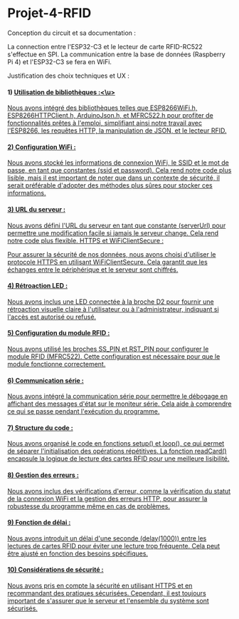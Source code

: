 # Projet-4-RFID

Conception du circuit et sa documentation : 
  
  La connection entre l'ESP32-C3 et le lecteur de carte RFID-RC522 s'effectue en SPI.
  La communication entre la base de données (Raspberry Pi 4) et l'ESP32-C3 se fera en WiFi.

Justification des choix techniques et UX : 

#### 1) <u>Utilisation de bibliothèques :<\u>

Nous avons intégré des bibliothèques telles que ESP8266WiFi.h, ESP8266HTTPClient.h, ArduinoJson.h, et MFRC522.h pour profiter de fonctionnalités prêtes à l'emploi, simplifiant ainsi notre travail avec l'ESP8266, les requêtes HTTP, la manipulation de JSON, et le lecteur RFID.

#### 2) Configuration WiFi :

Nous avons stocké les informations de connexion WiFi, le SSID et le mot de passe, en tant que constantes (ssid et password). Cela rend notre code plus lisible, mais il est important de noter que dans un contexte de sécurité, il serait préférable d'adopter des méthodes plus sûres pour stocker ces informations.

#### 3) URL du serveur :

Nous avons défini l'URL du serveur en tant que constante (serverUrl) pour permettre une modification facile si jamais le serveur change. Cela rend notre code plus flexible.
HTTPS et WiFiClientSecure :

Pour assurer la sécurité de nos données, nous avons choisi d'utiliser le protocole HTTPS en utilisant WiFiClientSecure. Cela garantit que les échanges entre le périphérique et le serveur sont chiffrés.

#### 4) Rétroaction LED :

Nous avons inclus une LED connectée à la broche D2 pour fournir une rétroaction visuelle claire à l'utilisateur ou à l'administrateur, indiquant si l'accès est autorisé ou refusé.

#### 5) Configuration du module RFID :

Nous avons utilisé les broches SS_PIN et RST_PIN pour configurer le module RFID (MFRC522). Cette configuration est nécessaire pour que le module fonctionne correctement.

#### 6) Communication série :

Nous avons intégré la communication série pour permettre le débogage en affichant des messages d'état sur le moniteur série. Cela aide à comprendre ce qui se passe pendant l'exécution du programme.

#### 7) Structure du code :

Nous avons organisé le code en fonctions setup() et loop(), ce qui permet de séparer l'initialisation des opérations répétitives. La fonction readCard() encapsule la logique de lecture des cartes RFID pour une meilleure lisibilité.

#### 8) Gestion des erreurs :

Nous avons inclus des vérifications d'erreur, comme la vérification du statut de la connexion WiFi et la gestion des erreurs HTTP, pour assurer la robustesse du programme même en cas de problèmes.

#### 9) Fonction de délai :

Nous avons introduit un délai d'une seconde (delay(1000)) entre les lectures de cartes RFID pour éviter une lecture trop fréquente. Cela peut être ajusté en fonction des besoins spécifiques.

#### 10) Considérations de sécurité :

Nous avons pris en compte la sécurité en utilisant HTTPS et en recommandant des pratiques sécurisées. Cependant, il est toujours important de s'assurer que le serveur et l'ensemble du système sont sécurisés.
